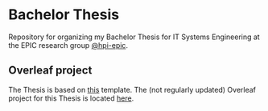 # Bachelor Thesis
Repository for organizing my Bachelor Thesis for IT Systems Engineering at the EPIC research group [@hpi-epic](https://github.com/hpi-epic).

## Overleaf project

The Thesis is based on [this](https://www.overleaf.com/latex/templates/hpi-bachelor-and-master-thesis-template/tfnkxhwbrzpy) template.
The (not regularly updated) Overleaf project for this Thesis is located [here](https://www.overleaf.com/project/6229dab24d612f52d0ff5324).